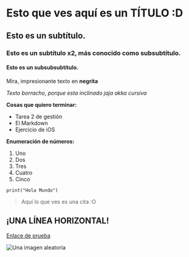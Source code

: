 # Esto que ves aquí es un TÍTULO :D
## Esto es un subtítulo.
### Esto es un subtítulo x2, más conocido como subsubtítulo.
#### Esto es un subsubsubtítulo.

Mira, impresionante texto en **negrita**

*Texto borracho, porque esta inclinado jaja akka cursiva*

**Cosas que quiero terminar:**
- Tarea 2 de gestión
- El Markdown
- Ejercicio de iOS

**Enumeración de números:**
1. Uno
2. Dos
3. Tres
4. Cuatro
5. Cinco

`print("Hola Mundo")`

> Aquí lo que ves es una cita :O

¡UNA LÍNEA HORIZONTAL!
---
[Enlace de prueba](https://www.cev.com/)

![Una imagen aleatoria]([/imagen.jpg](https://encrypted-tbn0.gstatic.com/images?q=tbn:ANd9GcSvoPB5CTPH6ndQ8v4IsELURVAw2SoJowMeCQ&usqp=CAU))
